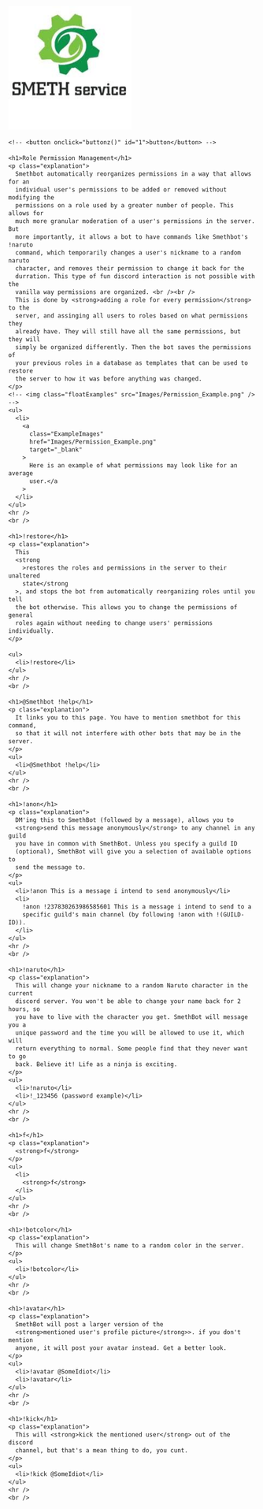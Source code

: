 <html lang="en">
  <head>
    <title>Smethbot Documentation</title>
    <meta charset="UTF-8" />
    <link rel="stylesheet" href="styles.css" />
  </head>
  <!-- comment syntax -->

  <!--  <body>
        <p>CSS lets us style HTML elements. There’s also
            <a href='dummy.html'>another page</a> associated with this example.</p>
    </body> -->

  <body>
    <div>
      <img
        class="SmethServices"
        width="250"
        height="250"
        alt="Smeth Services logo"
        src="Images/SmethServices.jpeg"
      />
    </div>

    <!-- <button onclick="buttonz()" id="1">button</button> -->

    <h1>Role Permission Management</h1>
    <p class="explanation">
      Smethbot automatically reorganizes permissions in a way that allows for an
      individual user's permissions to be added or removed without modifying the
      permissions on a role used by a greater number of people. This allows for
      much more granular moderation of a user's permissions in the server. But
      more importantly, it allows a bot to have commands like Smethbot's !naruto
      command, which temporarily changes a user's nickname to a random naruto
      character, and removes their permission to change it back for the
      durration. This type of fun discord interaction is not possible with the
      vanilla way permissions are organized. <br /><br />
      This is done by <strong>adding a role for every permission</strong> to the
      server, and assinging all users to roles based on what permissions they
      already have. They will still have all the same permissions, but they will
      simply be organized differently. Then the bot saves the permissions of
      your previous roles in a database as templates that can be used to restore
      the server to how it was before anything was changed.
    </p>
    <!-- <img class="floatExamples" src="Images/Permission_Example.png" /> -->
    <ul>
      <li>
        <a
          class="ExampleImages"
          href="Images/Permission_Example.png"
          target="_blank"
        >
          Here is an example of what permissions may look like for an average
          user.</a
        >
      </li>
    </ul>
    <hr />
    <br />

    <h1>!restore</h1>
    <p class="explanation">
      This
      <strong
        >restores the roles and permissions in the server to their unaltered
        state</strong
      >, and stops the bot from automatically reorganizing roles until you tell
      the bot otherwise. This allows you to change the permissions of general
      roles again without needing to change users' permissions individually.
    </p>

    <ul>
      <li>!restore</li>
    </ul>
    <hr />
    <br />

    <h1>@Smethbot !help</h1>
    <p class="explanation">
      It links you to this page. You have to mention smethbot for this command,
      so that it will not interfere with other bots that may be in the server.
    </p>
    <ul>
      <li>@Smethbot !help</li>
    </ul>
    <hr />
    <br />

    <h1>!anon</h1>
    <p class="explanation">
      DM'ing this to SmethBot (followed by a message), allows you to
      <strong>send this message anonymously</strong> to any channel in any guild
      you have in common with SmethBot. Unless you specify a guild ID
      (optional), SmethBot will give you a selection of available options to
      send the message to.
    </p>
    <ul>
      <li>!anon This is a message i intend to send anonymously</li>
      <li>
        !anon !237830263986585601 This is a message i intend to send to a
        specific guild's main channel (by following !anon with !(GUILD-ID)).
      </li>
    </ul>
    <hr />
    <br />

    <h1>!naruto</h1>
    <p class="explanation">
      This will change your nickname to a random Naruto character in the current
      discord server. You won't be able to change your name back for 2 hours, so
      you have to live with the character you get. SmethBot will message you a
      unique password and the time you will be allowed to use it, which will
      return everything to normal. Some people find that they never want to go
      back. Believe it! Life as a ninja is exciting.
    </p>
    <ul>
      <li>!naruto</li>
      <li>!_123456 (password example)</li>
    </ul>
    <hr />
    <br />

    <h1>f</h1>
    <p class="explanation">
      <strong>f</strong>
    </p>
    <ul>
      <li>
        <strong>f</strong>
      </li>
    </ul>
    <hr />
    <br />

    <h1>!botcolor</h1>
    <p class="explanation">
      This will change SmethBot's name to a random color in the server.
    </p>
    <ul>
      <li>!botcolor</li>
    </ul>
    <hr />
    <br />

    <h1>!avatar</h1>
    <p class="explanation">
      SmethBot will post a larger version of the
      <strong>mentioned user's profile picture</strong>>. if you don't mention
      anyone, it will post your avatar instead. Get a better look.
    </p>
    <ul>
      <li>!avatar @SomeIdiot</li>
      <li>!avatar</li>
    </ul>
    <hr />
    <br />

    <h1>!kick</h1>
    <p class="explanation">
      This will <strong>kick the mentioned user</strong> out of the discord
      channel, but that's a mean thing to do, you cunt.
    </p>
    <ul>
      <li>!kick @SomeIdiot</li>
    </ul>
    <hr />
    <br />

  </body>

  <script>
    function buttonz() {
      alert("hi");
      let thing = "123";
      document.getElementById("1").innerHTML = thing;
      thing = "4";
    }
    console.log(document.getElementById("FirstBody"));
  </script>
</html>
